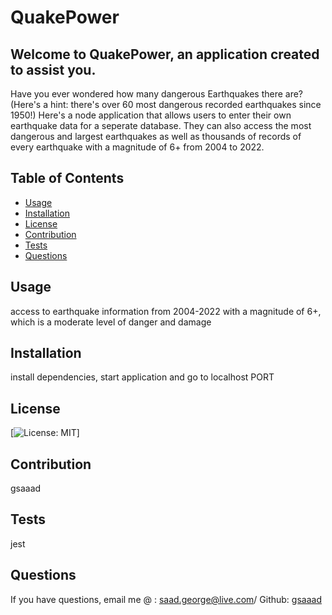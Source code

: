 # QuakePower

## Welcome to QuakePower, an application created to assist you.

Have you ever wondered how many dangerous Earthquakes there are? (Here's a hint: there's over 60 most dangerous recorded earthquakes since 1950!) Here's a node application that allows users to enter their own earthquake data for a seperate database. They can also access the most dangerous and largest earthquakes as well as thousands of records of every earthquake with a magnitude of 6+ from 2004 to 2022.

## Table of Contents

- [Usage](#usage)
- [Installation](#installation)
- [License](#license)
- [Contribution](#contribution)
- [Tests](#tests)
- [Questions](#questions)

## Usage

access to earthquake information from 2004-2022 with a magnitude of 6+, which is a moderate level of danger and damage

## Installation

install dependencies, start application and go to localhost PORT

## License

[![License: MIT](https://img.shields.io/badge/License-MIT-yellow)]

## Contribution

gsaaad

## Tests

jest

## Questions

If you have questions, email me @ : saad.george@live.com/ Github: [gsaaad](https://github.com/gsaaad)
